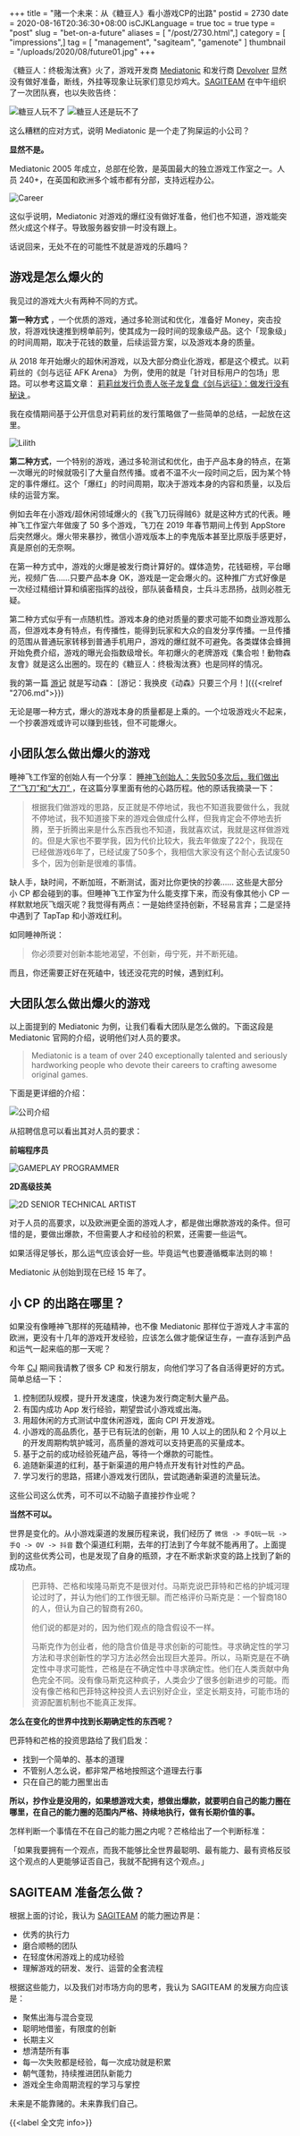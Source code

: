 +++
title = "赌一个未来：从《糖豆人》看小游戏CP的出路"
postid = 2730
date = 2020-08-16T20:36:30+08:00
isCJKLanguage = true
toc = true
type = "post"
slug = "bet-on-a-future"
aliases = [ "/post/2730.html",]
category = [ "impressions",]
tag = [ "management", "sagiteam", "gamenote" ]
thumbnail = "/uploads/2020/08/future01.jpg"
+++

《糖豆人：终极淘汰赛》火了，游戏开发商 [Mediatonic](https://www.mediatonicgames.com/) 和发行商 [Devolver](https://devolverdigital.com/) 显然没有做好准备，断线，外挂等现象让玩家们意见炒鸡大。[SAGITEAM](/tag/sagiteam/) 在中午组织了一次团队赛，也以失败告终： <!--more-->

![糖豆人玩不了](/uploads/2020/08/future01.jpg)
![糖豆人还是玩不了](/uploads/2020/08/future02.jpg)

这么糟糕的应对方式，说明 Mediatonic 是一个走了狗屎运的小公司？

**显然不是。**

Mediatonic 2005 年成立，总部在伦敦，是英国最大的独立游戏工作室之一。人员 240+，在英国和欧洲多个城市都有分部，支持远程办公。

![Career](/uploads/2020/08/tonic01.jpg)

这似乎说明，Mediatonic 对游戏的爆红没有做好准备，他们也不知道，游戏能突然火成这个样子。导致服务器安排一时没有跟上。

话说回来，无处不在的可能性不就是游戏的乐趣吗？

## 游戏是怎么爆火的

我见过的游戏大火有两种不同的方式。

**第一种方式** ，一个优质的游戏，通过多轮测试和优化，准备好 Money，突击投放，将游戏快速推到榜单前列，使其成为一段时间的现象级产品。这个「现象级」的时间周期，取决于花钱的数量，后续运营方案，以及游戏本身的质量。

从 2018 年开始爆火的超休闲游戏，以及大部分商业化游戏，都是这个模式。以莉莉丝的《剑与远征 AFK Arena》 为例，使用的就是「针对目标用户的包场」思路。可以参考这篇文章： [莉莉丝发行负责人张子龙复盘《剑与远征》：做发行没有秘诀 ](https://mp.weixin.qq.com/s/zdFt8CUGgtqzGpzQ-n3fGg)。

我在疫情期间基于公开信息对莉莉丝的发行策略做了一些简单的总结，一起放在这里。

![Lilith](/uploads/2020/08/lilith.jpg)

**第二种方式**，一个特别的游戏，通过多轮测试和优化，由于产品本身的特点，在第一次曝光的时候就吸引了大量自然传播。或者不温不火一段时间之后，因为某个特定的事件爆红。这个「爆红」的时间周期，取决于游戏本身的内容和质量，以及后续的运营方案。

例如去年在小游戏/超休闲领域爆火的《我飞刀玩得贼6》就是这种方式的代表。睡神飞工作室六年做废了 50 多个游戏，飞刀在 2019 年春节期间上传到 AppStore 后突然爆火。爆火带来暴抄，微信小游戏版本上的李鬼版本甚至比原版手感更好，真是原创的无奈啊。

在第一种方式中，游戏的火爆是被发行商计算好的。媒体造势，花钱砸榜，平台曝光，视频广告……只要产品本身 OK，游戏是一定会爆火的。这种推广方式好像是一次经过精细计算和缜密指挥的战役，部队装备精良，士兵斗志昂扬，战则必胜无疑。

第二种方式似乎有一点随机性。游戏本身的绝对质量的要求可能不如商业游戏那么高，但游戏本身有特点，有传播性，能得到玩家和大众的自发分享传播。一旦传播的范围从普通玩家转移到普通手机用户，游戏的爆红就不可避免。各类媒体会蜂拥开始免费介绍，游戏的曝光会指数级增长。年初爆火的老牌游戏《集合啦！動物森友會》就是这么出圈的。现在的《糖豆人：终极淘汰赛》也是同样的情况。

我的第一篇 [游记](/tag/gamenote/) 就是写动森： [游记：我换皮《动森》只要三个月！]({{<relref "2706.md">}})

无论是哪一种方式，爆火的游戏本身的质量都是上乘的。一个垃圾游戏火不起来，一个抄袭游戏或许可以赚到些钱，但不可能爆火。

## 小团队怎么做出爆火的游戏

睡神飞工作室的创始人有一个分享： [睡神飞创始人：失败50多次后，我们做出了“飞刀”和“大刀” ](https://mp.weixin.qq.com/s/G41S6TeeeTPjqvt9G7nsiw) ，在这篇分享里面有他的心路历程。他的原话我摘录一下：

> 根据我们做游戏的思路，反正就是不停地试，我也不知道我要做什么，我就不停地试，我不知道接下来的游戏会做成什么样，但我肯定会不停地去折腾，至于折腾出来是什么东西我也不知道，我就喜欢试，我就是这样做游戏的。但是大家也不要学我，因为代价比较大，我去年做废了22个，我现在已经做游戏6年了，已经试废了50多个，我相信大家没有这个耐心去试废50多个，因为创新是很难的事情。

缺人手，缺时间，不断加班，不断测试，面对比你更快的抄袭…… 这些是大部分小 CP 都会碰到的事。但睡神飞工作室为什么能支撑下来，而没有像其他小 CP 一样默默地灰飞烟灭呢？我觉得有两点：一是始终坚持创新，不轻易言弃；二是坚持中遇到了 TapTap 和小游戏红利。

如同睡神所说：

> 你必须要对创新本能地渴望，不创新，毋宁死，并不断死磕。

而且，你还需要正好在死磕中，钱还没花完的时候，遇到红利。

## 大团队怎么做出爆火的游戏

以上面提到的 Mediatonic 为例，让我们看看大团队是怎么做的。下面这段是 Mediatonic 官网的介绍，说明他们对人员的要求。

> Mediatonic is a team of over 240 exceptionally talented and seriously hardworking people who devote their careers to crafting awesome original games.

下面是更详细的介绍：

![公司介绍](/uploads/2020/08/tonic02.jpg)

从招聘信息可以看出其对人员的要求：

**前端程序员**

![GAMEPLAY PROGRAMMER](/uploads/2020/08/tonic03.jpg)

**2D高级技美**

![2D SENIOR TECHNICAL ARTIST](/uploads/2020/08/tonic04.jpg)

对于人员的高要求，以及欧洲更全面的游戏人才，都是做出爆款游戏的条件。但可惜的是，要做出爆款，不但需要人才和经验的积累，还需要一些运气。

如果活得足够长，那么运气应该会好一些。毕竟运气也要遵循概率法则的嘛！

Mediatonic 从创始到现在已经 15 年了。

## 小 CP 的出路在哪里？

如果没有像睡神飞那样的死磕精神，也不像 Mediatonic 那样位于游戏人才丰富的欧洲，更没有十几年的游戏开发经验，应该怎么做才能保证生存，一直存活到产品和运气一起来临的那一天呢？

今年 [CJ](/tag/chinajoy/) 期间我请教了很多 CP 和发行朋友，向他们学习了各自活得更好的方式。简单总结一下：

1. 控制团队规模，提升开发速度，快速为发行商定制大量产品。
2. 有国内成功 App 发行经验，期望尝试小游戏或出海。
3. 用超休闲的方式测试中度休闲游戏，面向 CPI 开发游戏。
4. 小游戏的高品质化，基于已有玩法的创新，用 10 人以上的团队和 2 个月以上的开发周期构筑护城河，高质量的游戏可以支持更高的买量成本。
5. 基于之前的成功经验死磕产品，等待一个爆款的可能性。
6. 追随新渠道的红利，基于新渠道的用户特点开发有针对性的产品。
7. 学习发行的思路，搭建小游戏发行团队，尝试跑通新渠道的流量玩法。

这些公司这么优秀，可不可以不动脑子直接抄作业呢？

**当然不可以。**

世界是变化的。从小游戏渠道的发展历程来说，我们经历了 `微信 -> 手Q玩一玩 -> 手Q -> OV -> 抖音` 数个渠道红利期，去年的打法到了今年就不能再用了。上面提到的这些优秀公司，也是发现了自身的瓶颈，才在不断求新求变的路上找到了新的成功点。

> 巴菲特、芒格和埃隆马斯克不是很对付。马斯克说巴菲特和芒格的护城河理论过时了，并认为他们的工作很无聊。而芒格评价马斯克是：一个智商180的人，但认为自己的智商有260。
>
> 他们说的都是对的，因为他们观点的隐含假设不一样。
>
> 马斯克作为创业者，他的隐含价值是寻求创新的可能性。寻求确定性的学习方法和寻求创新性的学习方法必然会出现巨大差异。所以，马斯克是在不确定性中寻求可能性，芒格是在不确定性中寻求确定性。他们在人类贡献中角色完全不同。没有像马斯克这种疯子，人类会少了很多创新进步的可能。而没有像芒格和巴菲特这种投资人去识别好企业，坚定长期支持，可能市场的资源配置机制也不能真正发挥。

**怎么在变化的世界中找到长期确定性的东西呢？**

巴菲特和芒格的投资思路给了我们启发：

- 找到一个简单的、基本的道理
- 不管别人怎么说，都非常严格地按照这个道理去行事
- 只在自己的能力圈里出击

**所以，抄作业是没用的，如果想游戏大卖，想做出爆款，就要明白自己的能力圈在哪里，在自己的能力圈的范围内严格、持续地执行，做有长期价值的事。**

怎样判断一个事情在不在自己的能力圈之内呢？芒格给出了一个判断标准：

「如果我要拥有一个观点，而我不能够比全世界最聪明、最有能力、最有资格反驳这个观点的人更能够证否自己，我就不配拥有这个观点。」

## SAGITEAM 准备怎么做？

根据上面的讨论，我认为 [SAGITEAM](/tag/sagiteam/) 的能力圈边界是：

- 优秀的执行力
- 磨合顺畅的团队
- 在轻度休闲游戏上的成功经验
- 理解游戏的研发、发行、运营的全套流程

根据这些能力，以及我们对市场方向的思考，我认为 SAGITEAM 的发展方向应该是：

- 聚焦出海与混合变现
- 聪明地借鉴，有限度的创新
- 长期主义
- 想清楚所有事
- 每一次失败都是经验，每一次成功就是积累
- 朝气蓬勃，持续推进团队新能力
- 游戏全生命周期流程的学习与掌控

未来是不能靠赌的。未来靠我们自己。

{{<label 全文完 info>}}
